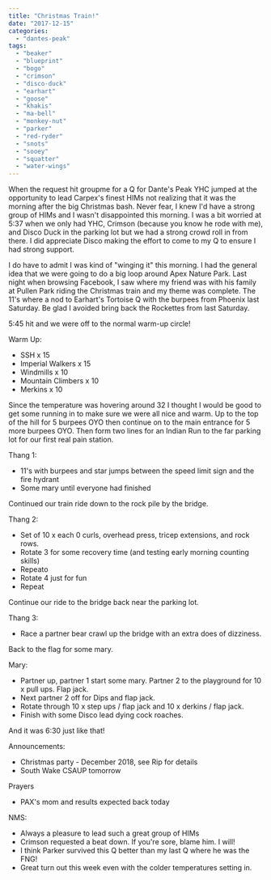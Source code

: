 ```yaml
---
title: "Christmas Train!"
date: "2017-12-15"
categories: 
  - "dantes-peak"
tags: 
  - "beaker"
  - "blueprint"
  - "bogo"
  - "crimson"
  - "disco-duck"
  - "earhart"
  - "goose"
  - "khakis"
  - "ma-bell"
  - "monkey-nut"
  - "parker"
  - "red-ryder"
  - "snots"
  - "sooey"
  - "squatter"
  - "water-wings"
---
```


When the request hit groupme for a Q for Dante's Peak YHC jumped at the opportunity to lead Carpex's finest HIMs not realizing that it was the morning after the big Christmas bash. Never fear, I knew I'd have a strong group of HIMs and I wasn't disappointed this morning. I was a bit worried at 5:37 when we only had YHC, Crimson (because you know he rode with me), and Disco Duck in the parking lot but we had a strong crowd roll in from there. I did appreciate Disco making the effort to come to my Q to ensure I had strong support.

I do have to admit I was kind of "winging it" this morning. I had the general idea that we were going to do a big loop around Apex Nature Park. Last night when browsing Facebook, I saw where my friend was with his family at Pullen Park riding the Christmas train and my theme was complete. The 11's where a nod to Earhart's Tortoise Q with the burpees from Phoenix last Saturday. Be glad I avoided bring back the Rockettes from last Saturday.

5:45 hit and we were off to the normal warm-up circle!

Warm Up:

- SSH x 15
- Imperial Walkers x 15
- Windmills x 10
- Mountain Climbers x 10
- Merkins x 10

Since the temperature was hovering around 32 I thought I would be good to get some running in to make sure we were all nice and warm. Up to the top of the hill for 5 burpees OYO then continue on to the main entrance for 5 more burpees OYO. Then form two lines for an Indian Run to the far parking lot for our first real pain station.

Thang 1:

- 11's with burpees and star jumps between the speed limit sign and the fire hydrant
- Some mary until everyone had finished

Continued our train ride down to the rock pile by the bridge.

Thang 2:

- Set of 10 x each 0 curls, overhead press, tricep extensions, and rock rows.
- Rotate 3 for some recovery time (and testing early morning counting skills)
- Repeato
- Rotate 4 just for fun
- Repeat

Continue our ride to the bridge back near the parking lot.

Thang 3:

- Race a partner bear crawl up the bridge with an extra does of dizziness.

Back to the flag for some mary.

Mary:

- Partner up, partner 1 start some mary. Partner 2 to the playground for 10 x pull ups. Flap jack.
- Next partner 2 off for Dips and flap jack.
- Rotate through 10 x step ups / flap jack and 10 x derkins / flap jack.
- Finish with some Disco lead dying cock roaches.

And it was 6:30 just like that!

Announcements:

- Christmas party - December 2018, see Rip for details
- South Wake CSAUP tomorrow

Prayers

- PAX's mom and results expected back today

NMS:

- Always a pleasure to lead such a great group of HIMs
- Crimson requested a beat down. If you're sore, blame him. I will!
- I think Parker survived this Q better than my last Q where he was the FNG!
- Great turn out this week even with the colder temperatures setting in.
